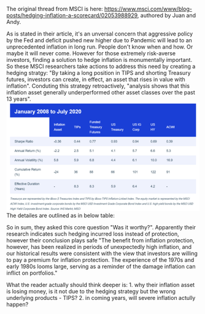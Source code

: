 The original thread from MSCI is here: https://www.msci.com/www/blog-posts/hedging-inflation-a-scorecard/02053988929, authored by Juan and Andy.

As is stated in their article, it's an unversal concern that aggressive policy by the Fed and deficit pushed new higher due to Pandemic will lead to an unprecedented inflation in long run. People don't know when and how. Or maybe it will never come. However for those extremely risk-averse investors, finding a solution to hedge inflation is monumentally important. 
So these MSCI researchers take actions to address this need by creating a hedging stratgy: "By taking a long position in TIPS and shorting Treasury futures, investors can create, in effect, an asset that rises in value with inflation". Conduting this strategy retroactively, "analysis shows that this inflation asset generally underperformed other asset classes over the past 13 years". 
![Inflation and interest rate](https://github.com/znaixian/Blogs/blob/master/Contemporary/Inflaiton%20asset%202008%202020.png?raw=True)
The detailes are outlined as in below table:

So in sum, they asked this core question "Was it worthy?". Apparently their research indicates such hedging incurred loss instead of protection, however their conclusion plays safe "The benefit from inflation protection, however, has been realized in periods of unexpectedly high inflation, and our historical results were consistent with the view that investors are willing to pay a premium for inflation protection. The experience of the 1970s and early 1980s looms large, serving as a reminder of the damage inflation can inflict on portfolios."

What the reader actually should think deeper is: 1. why their inflation asset is losing money, is it not due to the hedging strategy but the wrong underlying products - TIPS? 2. in coming years, will severe inflation actully happen?

